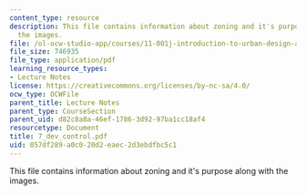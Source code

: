 ```yaml
---
content_type: resource
description: This file contains information about zoning and it's purpose along with
  the images.
file: /ol-ocw-studio-app/courses/11-001j-introduction-to-urban-design-and-development-spring-2006/057df289a0c020d2eaec2d3ebdfbc5c1_7_dev_control.pdf
file_size: 746935
file_type: application/pdf
learning_resource_types:
- Lecture Notes
license: https://creativecommons.org/licenses/by-nc-sa/4.0/
ocw_type: OCWFile
parent_title: Lecture Notes
parent_type: CourseSection
parent_uid: d82c8a8a-46ef-1786-3d92-97ba1cc18af4
resourcetype: Document
title: 7_dev_control.pdf
uid: 057df289-a0c0-20d2-eaec-2d3ebdfbc5c1
---
```

This file contains information about zoning and it's purpose along with the images.